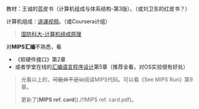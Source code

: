 教材：王诚的蓝皮书（计算机组成与体系结构-第3版）。（或刘卫东的红皮书？）

计算机组成：[讲课视频](https://www.bilibili.com/video/av58129929)。（或Coursera计组）

> [国防科大-计算机组成原理](http://www.icourse163.org/course/nudt-359002)

对**MIPS汇编**不熟悉，看

- 《软硬件接口》第2章
- 或者学堂在线的[汇编语言程序设计](https://www.xuetangx.com/courses/TsinghuaX/20240103X/2015_T2/about)第5章（推荐全看，对OS实验很有好处）

> 光看以上的，~~可能并不足以~~阅读MIPS代码。可以看《See MIPS Run》第9章。
>
> 更新了[**MIPS ref. card**](./!!MIPS ref. card.pdf)。


